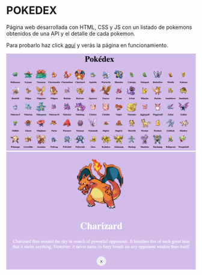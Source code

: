 # POKEDEX

Página web desarrollada con HTML, CSS y JS con un listado de pokemons obtenidos de una API y el detalle de cada pokemon.

Para probarlo haz click [aquí](https://gloriarodrife.github.io/Pokedex/) y verás la página en funcionamiento.

![image](images/page.png)
![image](images/detail.png)



